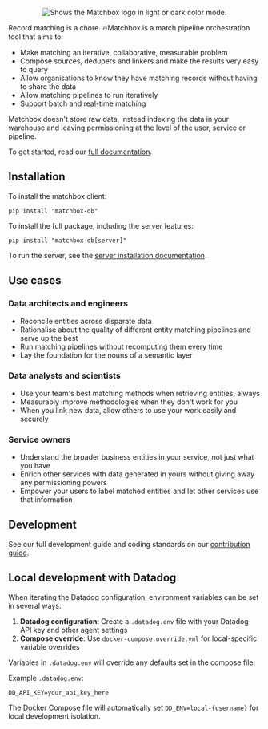 <p align="center">
    <picture>
      <source media="(prefers-color-scheme: dark)" srcset="https://raw.githubusercontent.com/uktrade/matchbox/refs/heads/main/docs/assets/matchbox-logo-dark.svg">
      <source media="(prefers-color-scheme: light)" srcset="https://raw.githubusercontent.com/uktrade/matchbox/refs/heads/main/docs/assets/matchbox-logo-light.svg">
      <img alt="Shows the Matchbox logo in light or dark color mode." src="https://raw.githubusercontent.com/uktrade/matchbox/refs/heads/main/docs/assets/matchbox-logo-light.svg">
    </picture>
</p>

Record matching is a chore. 🔥Matchbox is a match pipeline orchestration tool that aims to:

* Make matching an iterative, collaborative, measurable problem
* Compose sources, dedupers and linkers and make the results very easy to query
* Allow organisations to know they have matching records without having to share the data
* Allow matching pipelines to run iteratively
* Support batch and real-time matching 

Matchbox doesn't store raw data, instead indexing the data in your warehouse and leaving permissioning at the level of the user, service or pipeline.

To get started, read our [full documentation](https://uktrade.github.io/matchbox/).

## Installation

To install the matchbox client:

```shell
pip install "matchbox-db"
```

To install the full package, including the server features:

```shell
pip install "matchbox-db[server]"
```

To run the server, see the [server installation documentation](https://uktrade.github.io/matchbox/server/install/).

## Use cases

### Data architects and engineers

* Reconcile entities across disparate data
* Rationalise about the quality of different entity matching pipelines and serve up the best
* Run matching pipelines without recomputing them every time
* Lay the foundation for the nouns of a semantic layer

### Data analysts and scientists

* Use your team's best matching methods when retrieving entities, always
* Measurably improve methodologies when they don't work for you
* When you link new data, allow others to use your work easily and securely

### Service owners

* Understand the broader business entities in your service, not just what you have
* Enrich other services with data generated in yours without giving away any permissioning powers
* Empower your users to label matched entities and let other services use that information

## Development

See our full development guide and coding standards on our [contribution guide](https://uktrade.github.io/matchbox/contributing/).

## Local development with Datadog

When iterating the Datadog configuration, environment variables can be set in several ways:

1. **Datadog configuration**: Create a `.datadog.env` file with your Datadog API key and other agent settings
2. **Compose override**: Use `docker-compose.override.yml` for local-specific variable overrides

Variables in `.datadog.env` will override any defaults set in the compose file.

Example `.datadog.env`:

```
DD_API_KEY=your_api_key_here
```

The Docker Compose file will automatically set `DD_ENV=local-{username}` for local development isolation.
